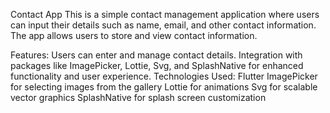 Contact App
This is a simple contact management application where users can input their details such as name, email, and other contact information. The app allows users to store and view contact information.

Features:
Users can enter and manage contact details.
Integration with packages like ImagePicker, Lottie, Svg, and SplashNative for enhanced functionality and user experience.
Technologies Used:
Flutter
ImagePicker for selecting images from the gallery
Lottie for animations
Svg for scalable vector graphics
SplashNative for splash screen customization
